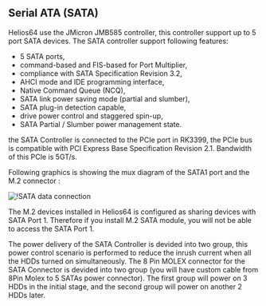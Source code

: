 ## Serial ATA (SATA)

Helios64 use the JMicron JMB585 controller, this controller support up to 5 port SATA devices.
The SATA controller support following features: 

- 5 SATA ports,
- command-based and FIS-based for Port Multiplier,
- compliance with SATA Specification Revision 3.2,
- AHCI mode and IDE programming interface,
- Native Command Queue (NCQ),
- SATA link power saving mode (partial and slumber),
- SATA plug-in detection capable,
- drive power control and staggered spin-up,
- SATA Partial / Slumber power management state.

the SATA Controller is connected to the PCIe port in RK3399, the PCIe bus is compatible with PCI Express Base Specification Revision 2.1.
Bandwidth of this PCIe is 5GT/s.

Following graphics is showing the mux diagram of the SATA1 port and the M.2 connector :

![!SATA data connection](/helios64/img/sata/sata-m2-mux.png)

The M.2 devices installed in Helios64 is configured as sharing devices with SATA Port 1.
Therefore if you install M.2 SATA module, you will not be able to access the SATA Port 1.

The power delivery of the SATA Controller is devided into two group, this power control scenario is performed to reduce the inrush current when all the HDDs turned on simultaneously. 
The 8 Pin MOLEX connector for the SATA Connector is devided into two group (you will have custom cable from 8Pin Molex to 5 SATAs power connector).
The first group will power on 3 HDDs in the initial stage, and the second group will power on another 2 HDDs later. 

